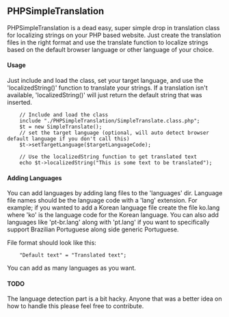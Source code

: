 ## PHPSimpleTranslation

PHPSimpleTranslation is a dead easy, super simple drop in translation class for localizing strings on your PHP based website. Just create the translation files in the right format and use the translate function to localize strings based on the default browser language or other language of your choice.


#### Usage

Just include and load the class, set your target language, and use the 'localizedString()' function to translate your strings. If a translation isn't available, 'localizedString()' will just return the default string that was inserted.

```
	// Include and load the class
	include "./PHPSimpleTranslation/SimpleTranslate.class.php";
	$t = new SimpleTranslate();
	// set the target language (optional, will auto detect browser default language if you don't call this)
	$t->setTargetLanguage($targetLanguageCode);
	
	// Use the localizedString function to get translated text
	echo $t->localizedString("This is some text to be translated");
```

#### Adding Languages

You can add languages by adding lang files to the 'languages' dir. Language file names should be the language code with a 'lang' extension. For example; if you wanted to add a Korean language file create the file ko.lang where 'ko' is the language code for the Korean language. You can also add languages like 'pt-br.lang' along with 'pt.lang' if you want to specifically support Brazilian Portuguese along side generic Portuguese.

File format should look like this:

```
	"Default text" = "Translated text";
```

You can add as many languages as you want.

#### TODO

The language detection part is a bit hacky. Anyone that was a better idea on how to handle this please feel free to contribute.